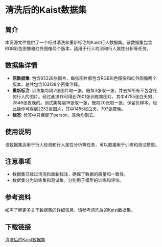 # 清洗后的Kaist数据集

## 简介
本资源文件提供了一个经过清洗和重新标注的Kaist行人数据集。该数据集包含RGB彩色图像和红外图像两个版本，适用于行人检测和行人属性分析等任务。

## 数据集详情
- **原数据集**: 包含95328张图片，每张图片都包含RGB彩色图像和红外图像两个版本，总共包含103128个密集注释。
- **重新标注**: 训练集每隔2张图片取一张，既每3张取一张，并去掉所有不包含任何行人的图片。经过此操作可得到7601张训练集图片，其中4755张白天的，2846张夜晚的。测试集每隔19张取一张，既每20张取一张，保留负样本。经此操作可得到2252张图片，其中1455张白天，797张夜晚。
- **标签**: 标签中只保留了person，其余均删去。

## 使用说明
该数据集适用于行人检测和行人属性分析等任务，可以直接用于训练和测试模型。

## 注意事项
- 数据集已经过清洗和重新标注，确保了数据的质量和一致性。
- 数据集分为训练集和测试集，分别用于模型的训练和评估。

## 参考资料
如需了解更多关于数据集的详细信息，请参考[清洗后的Kaist数据集](https://blog.csdn.net/m0_53392188/article/details/125471013)。

## 下载链接

[清洗后的Kaist数据集](https://pan.quark.cn/s/7698d2eb90d4)